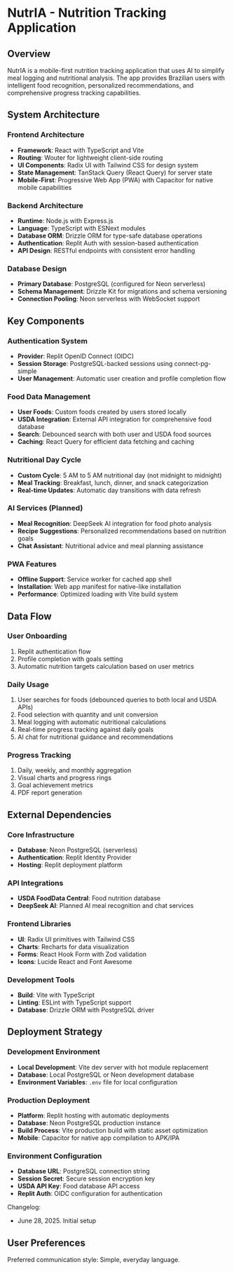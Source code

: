 # NutrIA - Nutrition Tracking Application

## Overview

NutrIA is a mobile-first nutrition tracking application that uses AI to simplify meal logging and nutritional analysis. The app provides Brazilian users with intelligent food recognition, personalized recommendations, and comprehensive progress tracking capabilities.

## System Architecture

### Frontend Architecture
- **Framework**: React with TypeScript and Vite
- **Routing**: Wouter for lightweight client-side routing
- **UI Components**: Radix UI with Tailwind CSS for design system
- **State Management**: TanStack Query (React Query) for server state
- **Mobile-First**: Progressive Web App (PWA) with Capacitor for native mobile capabilities

### Backend Architecture
- **Runtime**: Node.js with Express.js
- **Language**: TypeScript with ESNext modules
- **Database ORM**: Drizzle ORM for type-safe database operations
- **Authentication**: Replit Auth with session-based authentication
- **API Design**: RESTful endpoints with consistent error handling

### Database Design
- **Primary Database**: PostgreSQL (configured for Neon serverless)
- **Schema Management**: Drizzle Kit for migrations and schema versioning
- **Connection Pooling**: Neon serverless with WebSocket support

## Key Components

### Authentication System
- **Provider**: Replit OpenID Connect (OIDC)
- **Session Storage**: PostgreSQL-backed sessions using connect-pg-simple
- **User Management**: Automatic user creation and profile completion flow

### Food Data Management
- **User Foods**: Custom foods created by users stored locally
- **USDA Integration**: External API integration for comprehensive food database
- **Search**: Debounced search with both user and USDA food sources
- **Caching**: React Query for efficient data fetching and caching

### Nutritional Day Cycle
- **Custom Cycle**: 5 AM to 5 AM nutritional day (not midnight to midnight)
- **Meal Tracking**: Breakfast, lunch, dinner, and snack categorization
- **Real-time Updates**: Automatic day transitions with data refresh

### AI Services (Planned)
- **Meal Recognition**: DeepSeek AI integration for food photo analysis
- **Recipe Suggestions**: Personalized recommendations based on nutrition goals
- **Chat Assistant**: Nutritional advice and meal planning assistance

### PWA Features
- **Offline Support**: Service worker for cached app shell
- **Installation**: Web app manifest for native-like installation
- **Performance**: Optimized loading with Vite build system

## Data Flow

### User Onboarding
1. Replit authentication flow
2. Profile completion with goals setting
3. Automatic nutrition targets calculation based on user metrics

### Daily Usage
1. User searches for foods (debounced queries to both local and USDA APIs)
2. Food selection with quantity and unit conversion
3. Meal logging with automatic nutritional calculations
4. Real-time progress tracking against daily goals
5. AI chat for nutritional guidance and recommendations

### Progress Tracking
1. Daily, weekly, and monthly aggregation
2. Visual charts and progress rings
3. Goal achievement metrics
4. PDF report generation

## External Dependencies

### Core Infrastructure
- **Database**: Neon PostgreSQL (serverless)
- **Authentication**: Replit Identity Provider
- **Hosting**: Replit deployment platform

### API Integrations
- **USDA FoodData Central**: Food nutrition database
- **DeepSeek AI**: Planned AI meal recognition and chat services

### Frontend Libraries
- **UI**: Radix UI primitives with Tailwind CSS
- **Charts**: Recharts for data visualization
- **Forms**: React Hook Form with Zod validation
- **Icons**: Lucide React and Font Awesome

### Development Tools
- **Build**: Vite with TypeScript
- **Linting**: ESLint with TypeScript support
- **Database**: Drizzle ORM with PostgreSQL driver

## Deployment Strategy

### Development Environment
- **Local Development**: Vite dev server with hot module replacement
- **Database**: Local PostgreSQL or Neon development database
- **Environment Variables**: `.env` file for local configuration

### Production Deployment
- **Platform**: Replit hosting with automatic deployments
- **Database**: Neon PostgreSQL production instance
- **Build Process**: Vite production build with static asset optimization
- **Mobile**: Capacitor for native app compilation to APK/IPA

### Environment Configuration
- **Database URL**: PostgreSQL connection string
- **Session Secret**: Secure session encryption key
- **USDA API Key**: Food database API access
- **Replit Auth**: OIDC configuration for authentication

Changelog:
- June 28, 2025. Initial setup

## User Preferences

Preferred communication style: Simple, everyday language.